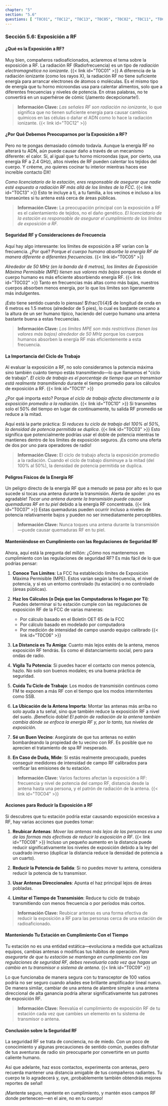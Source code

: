 ```yaml
---
chapter: "5"
section: "5.6"
questions: [ "T0C01", "T0C12", "T0C13", "T0C05", "T0C02", "T0C11", "T0C10", "T0C03", "T0C07", "T0C06", "T0C04", "T0C08", "T0C09" ]
---
```


### Sección 5.6: Exposición a RF

#### ¿Qué es la Exposición a RF?

Muy bien, compañeros radioaficionados, aclaremos el tema sobre la exposición a RF. La radiación RF (Radiofrecuencia) es un tipo de *radiación electromagnética no ionizante*. {{< link id="T0C01" >}} A diferencia de la radiación ionizante (como los rayos X), la radiación RF no tiene suficiente energía para arrancar electrones de átomos o moléculas. Es el mismo tipo de energía que tu horno microondas usa para calentar alimentos, solo que a diferentes frecuencias y niveles de potencia. En otras palabras, no te convertirá en un superhéroe de cómic (¡lamento decepcionarte!).

> **Información Clave:** *Las señales RF son radiación no ionizante*, lo que significa que no tienen suficiente energía para causar cambios químicos en las células o dañar el ADN como lo hace la radiación ionizante. {{< link id="T0C12" >}}

#### ¿Por Qué Debemos Preocuparnos por la Exposición a RF?

Pero no te pongas demasiado cómodo todavía. Aunque la energía RF no alterará tu ADN, aún puede causar daño a través de un mecanismo diferente: el calor. Sí, al igual que tu horno microondas (que, por cierto, usa energía RF a 2.4 GHz), altos niveles de RF pueden calentar los tejidos del cuerpo. Y créeme, ¡no quieres cocinar tu interior mientras haces ese increíble contacto DX!

*Como licenciatario de la estación, eres responsable de asegurar que nadie esté expuesto a radiación RF más allá de los límites de la FCC*. {{< link id="T0C13" >}} Esto te incluye a ti, a tu familia, a los vecinos e incluso a los transeúntes si tu antena está cerca de áreas públicas.

> **Información Clave:** La preocupación principal con la exposición a RF es el calentamiento de tejidos, no el daño genético. *El licenciatario de la estación es responsable de asegurar el cumplimiento de los límites de exposición a RF.*

#### Seguridad RF y Consideraciones de Frecuencia

Aquí hay algo interesante: los límites de exposición a RF varían con la frecuencia. ¿Por qué? Porque *el cuerpo humano absorbe la energía RF de manera diferente a diferentes frecuencias*. {{< link id="T0C05" >}}

*Alrededor de 50 MHz (en la banda de 6 metros), los límites de Exposición Máxima Permisible (MPE) tienen sus valores más bajos* porque es donde el cuerpo humano es más eficiente absorbiendo energía RF. {{< link id="T0C02" >}} Tanto en frecuencias más altas como más bajas, nuestros cuerpos absorben menos energía, por lo que los límites son ligeramente más indulgentes.

¡Esto tiene sentido cuando lo piensas! $\frac{1}{4}$ de longitud de onda en 6 metros es 1.5 metros (alrededor de 5 pies), lo cual es bastante cercano a la altura de un ser humano típico, haciendo del cuerpo humano una antena bastante buena a estas frecuencias.

> **Información Clave:** *Los límites MPE son más restrictivos (tienen los valores más bajos) alrededor de 50 MHz* porque los cuerpos humanos absorben la energía RF más eficientemente a esta frecuencia.

#### La Importancia del Ciclo de Trabajo

Al evaluar la exposición a RF, no solo consideramos la potencia máxima sino también cuánto tiempo estás transmitiendo—lo que llamamos el "ciclo de trabajo". *El ciclo de trabajo es el porcentaje de tiempo que un transmisor está realmente transmitiendo* durante el tiempo promedio para los cálculos de exposición a RF. {{< link id="T0C11" >}}

¿Por qué importa esto? Porque *el ciclo de trabajo afecta directamente a la exposición promedio a la radiación*. {{< link id="T0C10" >}} Si transmites solo el 50% del tiempo en lugar de continuamente, tu salida RF promedio se reduce a la mitad.

Aquí está la parte práctica: *Si reduces tu ciclo de trabajo del 100% al 50%, la densidad de potencia permitida se duplica*. {{< link id="T0C03" >}} Esto significa que potencialmente podrías usar el doble de potencia mientras te mantienes dentro de los límites de exposición seguros. ¡Es como una oferta de dos por uno para operadores de radio!

> **Información Clave:** El ciclo de trabajo afecta la exposición promedio a la radiación. Cuando el ciclo de trabajo disminuye a la mitad (del 100% al 50%), la densidad de potencia permitida se duplica.

#### Peligros Físicos de la Energía RF

Un peligro directo de la energía RF que a menudo se pasa por alto es lo que sucede si tocas una antena durante la transmisión. Alerta de spoiler: ¡no es agradable! *Tocar una antena durante la transmisión puede causar quemaduras RF en tu piel* debido a la energía RF concentrada. {{< link id="T0C07" >}} Estas quemaduras pueden ocurrir incluso a niveles de potencia relativamente bajos y pueden no ser inmediatamente perceptibles.

> **Información Clave:** Nunca toques una antena durante la transmisión—puede causar quemaduras RF en tu piel.

#### Manteniéndose en Cumplimiento con las Regulaciones de Seguridad RF

Ahora, aquí está la pregunta del millón: ¿Cómo nos mantenemos en cumplimiento con las regulaciones de seguridad RF? Es más fácil de lo que podrías pensar:

1. **Conoce Tus Límites**: La FCC ha establecido límites de Exposición Máxima Permisible (MPE). Estos varían según la frecuencia, el nivel de potencia, y si es un entorno controlado (tu estación) o no controlado (áreas públicas).

2. **Haz los Cálculos (o Deja que las Computadoras lo Hagan por Ti)**: Puedes determinar si tu estación cumple con las regulaciones de exposición RF de la FCC de varias maneras:
   - Por cálculo basado en el Boletín OET 65 de la FCC
   - Por cálculo basado en modelado por computadora
   - Por medición de intensidad de campo usando equipo calibrado {{< link id="T0C06" >}}

3. **La Distancia es Tu Amiga**: Cuanto más lejos estés de la antena, menos exposición RF tendrás. Es como el distanciamiento social, pero para ondas de radio.

4. **Vigila Tu Potencia**: Si puedes hacer el contacto con menos potencia, hazlo. No solo son buenos modales; es una buena práctica de seguridad.

5. **Cuida Tu Ciclo de Trabajo**: Los modos de transmisión continuos como FM te exponen a más RF con el tiempo que los modos intermitentes como SSB.

6. **La Ubicación de la Antena Importa**: Montar las antenas más arriba no solo ayuda a tu señal, sino que también reduce la exposición RF a nivel del suelo. ¡Beneficio doble! *El patrón de radiación de la antena también cambia dónde se enfoca la energía RF y, por lo tanto, tus niveles de exposición.*

7. **Sé un Buen Vecino**: Asegúrate de que tus antenas no estén bombardeando la propiedad de tu vecino con RF. Es posible que no aprecien el tratamiento de spa RF inesperado.

8. **En Caso de Duda, Mide**: Si estás realmente preocupado, puedes conseguir medidores de intensidad de campo RF calibrados para verificar las emisiones de tu estación.

> **Información Clave:** Varios factores afectan la exposición a RF: frecuencia y nivel de potencia del campo RF, distancia desde la antena hasta una persona, y el patrón de radiación de la antena. {{< link id="T0C04" >}}

#### Acciones para Reducir la Exposición a RF

Si descubres que tu estación podría estar causando exposición excesiva a RF, hay varias acciones que puedes tomar:

1. **Reubicar Antenas**: *Mover las antenas más lejos de las personas es una de las formas más efectivas de reducir la exposición a RF*. {{< link id="T0C08" >}} Incluso un pequeño aumento en la distancia puede reducir significativamente los niveles de exposición debido a la ley del cuadrado inverso (duplicar la distancia reduce la densidad de potencia a un cuarto).

2. **Reducir la Potencia de Salida**: Si no puedes mover tu antena, considera reducir la potencia de tu transmisor.

3. **Usar Antenas Direccionales**: Apunta el haz principal lejos de áreas pobladas.

4. **Limitar el Tiempo de Transmisión**: Reduce tu ciclo de trabajo transmitiendo con menos frecuencia o por períodos más cortos.

> **Información Clave:** Reubicar antenas es una forma efectiva de reducir la exposición a RF para las personas cerca de una estación de radioaficionado.

#### Manteniendo Tu Estación en Cumplimiento Con el Tiempo

Tu estación no es una entidad estática—evoluciona a medida que actualizas equipos, cambias antenas o modificas tus hábitos de operación. *Para asegurarte de que tu estación se mantenga en cumplimiento con las regulaciones de seguridad RF, debes reevaluarla cada vez que hagas un cambio en tu transmisor o sistema de antena*. {{< link id="T0C09" >}}

Lo que funcionaba de manera segura con tu transceptor de 100 vatios podría no ser seguro cuando añades ese brillante amplificador lineal nuevo. De manera similar, cambiar de una antena de alambre simple a una antena direccional de alta ganancia podría alterar significativamente tus patrones de exposición RF.

> **Información Clave:** Reevalúa el cumplimiento de exposición RF de tu estación cada vez que cambies un elemento en tu sistema de transmisor o antena.

#### Conclusión sobre la Seguridad RF

La seguridad RF se trata de conciencia, no de miedo. Con un poco de conocimiento y algunas precauciones de sentido común, puedes disfrutar de tus aventuras de radio sin preocuparte por convertirte en un punto caliente humano.

Así que adelante, haz esos contactos, experimenta con antenas, pero recuerda mantener una distancia amigable de tus compañeros radiantes. Tu cuerpo te lo agradecerá y, oye, ¡probablemente también obtendrás mejores reportes de señal!

¡Mantente seguro, mantente en cumplimiento, y mantén esos campos RF donde pertenecen—en el aire, no en tu cuerpo!
